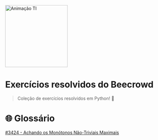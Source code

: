 <img src="https://media.giphy.com/media/v1.Y2lkPTc5MGI3NjExZWtpcHJwazUwbWthdGtoOXlwbDZkMjQwMzdxaWd6enJtYm9qbjQ5ZCZlcD12MV9naWZzX3NlYXJjaCZjdD1n/Wdsf25TfGyUinFbOEX/giphy.gif" alt="Animação TI" width="200"/>

# Exercícios resolvidos do Beecrowd

> Coleção de exercícios resolvidos em Python! 🐍

# 🌐 Glossário

[#3424 - Achando os Monótonos Não-Triviais Maximais](exercicios/3424.py)
